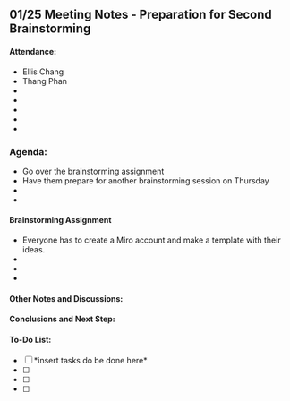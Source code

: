 ## 01/25 Meeting Notes - Preparation for Second Brainstorming

#### Attendance:
- Ellis Chang
- Thang Phan
-
-
-
-
-

### Agenda:
- Go over the brainstorming assignment
- Have them prepare for another brainstorming session on Thursday
-
-

#### Brainstorming Assignment
- Everyone has to create a Miro account and make a template with their ideas.
-
-
-

#### Other Notes and Discussions:


#### Conclusions and Next Step:


#### To-Do List:
- [ ] \*insert tasks do be done here\*
- [ ]
- [ ]
- [ ]

